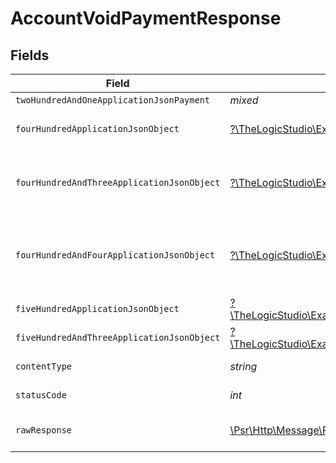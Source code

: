 # AccountVoidPaymentResponse


## Fields

| Field                                                                                                                                                                              | Type                                                                                                                                                                               | Required                                                                                                                                                                           | Description                                                                                                                                                                        |
| ---------------------------------------------------------------------------------------------------------------------------------------------------------------------------------- | ---------------------------------------------------------------------------------------------------------------------------------------------------------------------------------- | ---------------------------------------------------------------------------------------------------------------------------------------------------------------------------------- | ---------------------------------------------------------------------------------------------------------------------------------------------------------------------------------- |
| `twoHundredAndOneApplicationJsonPayment`                                                                                                                                           | *mixed*                                                                                                                                                                            | :heavy_minus_sign:                                                                                                                                                                 | Payment Created                                                                                                                                                                    |
| `fourHundredApplicationJsonObject`                                                                                                                                                 | [?\TheLogicStudio\ExactPayments\Models\Operations\AccountVoidPaymentResponseBody](../../Models/Operations/AccountVoidPaymentResponseBody.md)                                       | :heavy_minus_sign:                                                                                                                                                                 | **Bad Request**\<br/>When there are errors in the payload.<br/>                                                                                                                    |
| `fourHundredAndThreeApplicationJsonObject`                                                                                                                                         | [?\TheLogicStudio\ExactPayments\Models\Operations\AccountVoidPaymentPaymentsResponseBody](../../Models/Operations/AccountVoidPaymentPaymentsResponseBody.md)                       | :heavy_minus_sign:                                                                                                                                                                 | **Access Denied**\<br/>Credentials supplied do not grant access to the requested resource.<br/>                                                                                    |
| `fourHundredAndFourApplicationJsonObject`                                                                                                                                          | [?\TheLogicStudio\ExactPayments\Models\Operations\AccountVoidPaymentPaymentsResponseResponseBody](../../Models/Operations/AccountVoidPaymentPaymentsResponseResponseBody.md)       | :heavy_minus_sign:                                                                                                                                                                 | **Not Found**\<br/>\<br/>When you'll get `401 Unauthorized` response:<br/>- When there are no Accounts/Orders/Payment found.<br/>                                                  |
| `fiveHundredApplicationJsonObject`                                                                                                                                                 | [?\TheLogicStudio\ExactPayments\Models\Operations\AccountVoidPaymentPaymentsResponse500ResponseBody](../../Models/Operations/AccountVoidPaymentPaymentsResponse500ResponseBody.md) | :heavy_minus_sign:                                                                                                                                                                 | **Internal Server Error**<br/>                                                                                                                                                     |
| `fiveHundredAndThreeApplicationJsonObject`                                                                                                                                         | [?\TheLogicStudio\ExactPayments\Models\Operations\AccountVoidPaymentPaymentsResponse503ResponseBody](../../Models/Operations/AccountVoidPaymentPaymentsResponse503ResponseBody.md) | :heavy_minus_sign:                                                                                                                                                                 | **Service Unavailable**<br/>                                                                                                                                                       |
| `contentType`                                                                                                                                                                      | *string*                                                                                                                                                                           | :heavy_check_mark:                                                                                                                                                                 | HTTP response content type for this operation                                                                                                                                      |
| `statusCode`                                                                                                                                                                       | *int*                                                                                                                                                                              | :heavy_check_mark:                                                                                                                                                                 | HTTP response status code for this operation                                                                                                                                       |
| `rawResponse`                                                                                                                                                                      | [\Psr\Http\Message\ResponseInterface](https://www.php-fig.org/psr/psr-7/#33-psrhttpmessageresponseinterface)                                                                       | :heavy_check_mark:                                                                                                                                                                 | Raw HTTP response; suitable for custom response parsing                                                                                                                            |